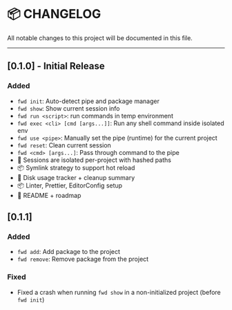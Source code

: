 # 📦 CHANGELOG

All notable changes to this project will be documented in this file.

---

## [0.1.0] - Initial Release

### Added

- `fwd init`: Auto-detect pipe and package manager
- `fwd show`: Show current session info
- `fwd run <script>`: run commands in temp environment
- `fwd exec <cli> [cmd [args...]]`: Run any shell command inside isolated env
- `fwd use <pipe>`: Manually set the pipe (runtime) for the current project
- `fwd reset`: Clean current session
- `fwd <cmd> [args...]`: Pass through command to the pipe
- 📁 Sessions are isolated per-project with hashed paths
- 📦 Symlink strategy to support hot reload
- 💾 Disk usage tracker + cleanup summary
- 📦 Linter, Prettier, EditorConfig setup
- 📄 README + roadmap

## [0.1.1]

### Added

- `fwd add`: Add package to the project
- `fwd remove`: Remove package from the project

### Fixed

- Fixed a crash when running `fwd show` in a non-initialized project (before `fwd init`)
